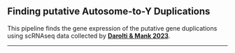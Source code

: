 ## Finding putative Autosome-to-Y Duplications


This pipeline finds the gene expression of the putative gene duplications using scRNAseq data collected by **[Darolti & Mank 2023](https://academic-oup-com.ezproxy.library.ubc.ca/evlett/article/7/3/148/7119960)**.

------------------------------------------------------------------------------------------------------------------------------------
